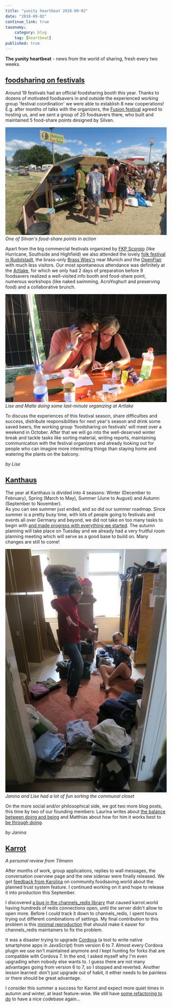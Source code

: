 ```yaml
---
title: "yunity heartbeat 2018-09-02"
date: "2018-09-02"
continue_link: true
taxonomy:
    category: blog
    tag: [heartbeat]
published: true
---
```


**The yunity heartbeat** - news from the world of sharing, fresh every two weeks.

## [foodsharing on festivals](https://foodsaving.today/en/blog/2017/05/14/foodsharingde-festival-call)

Around 19 festivals had an official foodsharing booth this year. Thanks to dozens of motivated foodsavers in and outside the experienced working group 'festival coordination' we were able to establish 8 new cooperations! E.g. after months of talks with the organizers, the [Fusion festival](http://www.fusion-festival.de/en/2018/home) agreed to hosting us, and we sent a group of 20 foodsavers there, who built and maintained 5 food-share points designed by Silvan.

![](fspInAction.jpg) <br>
_One of Silvan's food-share points in action_

Apart from the big commercial festivals organized by [FKP Scorpio](https://www.fkpscorpio.com/en/festivals/) (like Hurricane, Southside and Highfield) we also attended the lovely [folk festival in Rudolstadt](https://rudolstadt-festival.de/en/start.html), the brass-only [Brass Wies'n](https://www.brasswiesn.de/index.php) near Munich and the [OpenFlair](https://www.open-flair.de) with much less visitors. Our most spontaneous attendance was definitely at the [Artlake](http://artlake-festival.de/), for which we only had 2 days of preparation before 9 foodsavers realized a well-visited info booth and food-share point, numerous workshops (like naked swimming, AcroYoghurt and preserving food) and a collaborative brunch.

![](artlakeOrga.jpg) <br>
_Lise and Malte doing some last-minute organizing at Artlake_

To discuss the experiences of this festival season, share difficulties and success, distribute responsibilities for next year's season and drink some saved beers, the working group 'foodsharing on festivals' will meet over a weekend in October. After that we will go into the well-deserved winter break and tackle tasks like sorting material, writing reports, maintaining communication with the festival organizers and already looking out for people who can imagine more interesting things than staying home and watering the plants on the balcony.

_by Lise_

## [Kanthaus](https://kanthaus.online)

The year at Kanthaus is divided into 4 seasons: Winter (December to February), Spring (March to May), Summer (June to August) and Autumn (September to November). <br>
As you can see summer just ended, and so did our summer roadmap. Since summer is a pretty busy time, with lots of people going to festivals and events all over Germany and beyond, we did not take on too many tasks to begin with [and made progress with everything we started](https://gitlab.com/kanthaus/kanthaus-public/milestones/7). The autumn planning will take place on Tuesday and we already had a very fruitful room planning meeting which will serve as a good base to build on. Many changes are still to come!

![](closetSorting.jpg) <br>
_Janina and Lise had a lot of fun sorting the communal closet_

On the more social and/or philosophical side, we got two more blog posts, this time by two of our founding members: Laurina writes about [the balance between doing and being](https://kanthaus.online/de/blog/2018-08-16_balance-doing-being) and Matthias about how for him it works best to [be through doing](https://kanthaus.online/blog/2018-08-31_being-through-doing).

_by Janina_

## [Karrot](https://karrot.world)

_A personal review from Tilmann_

After months of work, group applications, replies to wall messages, the conversation overview page and the new sidenav were finally released. We got [feedback from Karolina](https://community.foodsaving.world/t/new-user-levels-proposed-for-karrot-newcomers-and-editors/95/4) on community.foodsaving.world about the planned trust system feature. I continued working on it and hope to release it into production this September.

I discovered [a bug in the channels_redis library](https://github.com/django/channels_redis/issues/125) that caused karrot.world having hundreds of redis connections open, until the server didn't allow to open more. Before I could track it down to channels_redis, I spent hours trying out different combinations of settings. My final contribution to this problem is this [minimal reproduction](https://github.com/tiltec/channels-redis-sync-repro/) that should make it easier for channels_redis maintainers to fix the problem.

It was a disaster trying to upgrade [Cordova](https://cordova.apache.org/) (a tool to write native smartphone apps in JavaScript) from version 6 to 7. Almost every Cordova plugin we use isn't maintained anymore and I kept hunting for forks that are compatible with Cordova 7. In the end, I asked myself why I'm even upgrading when nobody else wants to. I guess there are not many advantages going from version 6 to 7, so I stopped and reverted. Another lesson learned: don't just upgrade out of habit, it either needs to be painless or there should be great advantage.

I consider this summer a success for Karrot and expect more quiet times in autumn and winter, at least feature-wise. We still have [some refactoring to do](https://github.com/yunity/karrot-frontend/issues/1066) to have a nice codebase again...
